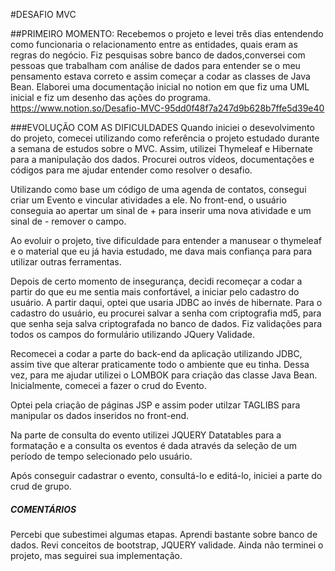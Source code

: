 #DESAFIO MVC

##PRIMEIRO MOMENTO:
Recebemos o projeto e levei três dias entendendo como funcionaria o relacionamento entre as entidades, quais eram as regras do negócio. 
Fiz pesquisas sobre banco de dados,conversei com pessoas que trabalham com análise de dados para entender se o meu pensamento estava correto e 
assim começar a codar as classes de Java Bean. Elaborei uma documentação inicial no notion em que fiz uma UML inicial e fiz um desenho 
das ações do programa. 
https://www.notion.so/Desafio-MVC-95dd0f48f7a247d9b628b7ffe5d39e40


###EVOLUÇÃO COM AS DIFICULDADES
Quando iniciei o desevolvimento do projeto, comecei utilizando como referência o projeto estudado durante a semana de estudos sobre o MVC.
Assim, utilizei Thymeleaf e Hibernate para a manipulação dos dados. Procurei outros vídeos, documentações e códigos para me ajudar 
entender como resolver o desafio. 

Utilizando como base um código de uma agenda de contatos, consegui criar um Evento e vincular atividades a ele. No front-end, o usuário conseguia
ao apertar um sinal de + para inserir uma nova atividade e um sinal de - remover o campo.

Ao evoluir o projeto, tive dificuldade para entender a manusear o thymeleaf e o material que eu já havia estudado, me dava mais confiança para
para utilizar outras ferramentas. 

Depois de certo momento de insegurança, decidi recomeçar a codar a partir do que eu me sentia mais confortável, a iniciar pelo cadastro do usuário.
A partir daqui, optei que usaria JDBC ao invés de hibernate. Para o cadastro do usuário, eu procurei salvar a senha com criptografia md5, para que 
senha seja salva criptografada no banco de dados. Fiz validações para todos os campos do formulário utilizando JQuery Validade.

 
Recomecei a codar a parte do back-end da aplicação utilizando JDBC, assim tive que alterar praticamente todo o ambiente que eu tinha.
Dessa vez, para me ajudar utilizei o LOMBOK para criação das classe Java Bean. Inicialmente, comecei a fazer o crud do Evento. 

Optei pela criação de páginas JSP e assim poder utilzar TAGLIBS para manipular os dados inseridos no front-end. 

Na parte de consulta do evento utilizei JQUERY Datatables para a formatação e a consulta os eventos é dada através da seleção de um período
de tempo selecionado pelo usuário.

Após conseguir cadastrar o evento, consultá-lo e editá-lo, iniciei a parte do crud de grupo. 


##### COMENTÁRIOS 
Percebi que subestimei algumas etapas. Aprendi bastante sobre banco de dados. Revi conceitos de bootstrap, JQUERY validade. Ainda não terminei o projeto,
mas seguirei sua implementação.  





